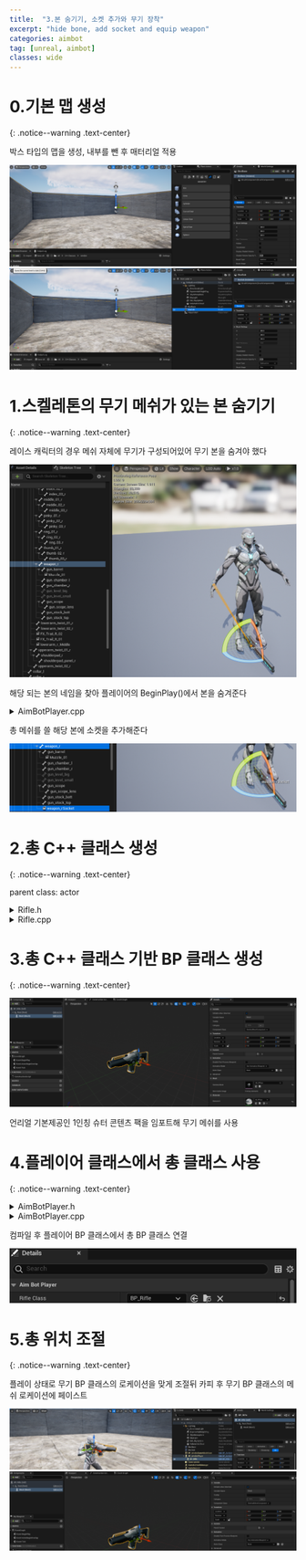 ```yaml
---
title:  "3.본 숨기기, 소켓 추가와 무기 장착"
excerpt: "hide bone, add socket and equip weapon"
categories: aimbot
tag: [unreal, aimbot]
classes: wide
---
```


# 0.기본 맵 생성
{: .notice--warning .text-center}

박스 타입의 맵을 생성, 내부를 뺀 후 매터리얼 적용

<img src="/img/unreal/aimbot/3_socket/baseMap.png"/>

<img src="/img/unreal/aimbot/3_socket/baseMap2.png"/>

# 1.스켈레톤의 무기 메쉬가 있는 본 숨기기
{: .notice--warning .text-center}

레이스 캐릭터의 경우 메쉬 자체에 무기가 구성되어있어 무기 본을 숨겨야 했다

<img src="/img/unreal/aimbot/3_socket/weaponBone.png"/>

해당 되는 본의 네임을 찾아 플레이어의 BeginPlay()에서 본을 숨겨준다

<details>
<summary>AimBotPlayer.cpp</summary>
<div markdown="1">

```cpp
void AAimBotPlayer::BeginPlay()
{
	Super::BeginPlay();

	GetMesh()->HideBoneByName(TEXT("weapon_r"), EPhysBodyOp::PBO_None);
}
```

</div>
</details>

총 메쉬를 쓸 해당 본에 소켓을 추가해준다

<img src="/img/unreal/aimbot/3_socket/weaponSocket.png"/>

# 2.총 C++ 클래스 생성
{: .notice--warning .text-center}

parent class: actor

<details>
<summary>Rifle.h</summary>
<div markdown="1">

```cpp
#pragma once

#include "CoreMinimal.h"
#include "GameFramework/Actor.h"
#include "Rifle.generated.h"

UCLASS()
class AIMBOT_API ARifle : public AActor
{
	GENERATED_BODY()
	
public:	
	ARifle();

protected:
	virtual void BeginPlay() override;

public:	
	virtual void Tick(float DeltaTime) override;

private:
	UPROPERTY(VisibleAnywhere)
	USceneComponent* Root;

	UPROPERTY(VisibleAnywhere)
	USkeletalMeshComponent* Mesh;
};
```

</div>
</details>

<details>
<summary>Rifle.cpp</summary>
<div markdown="1">

```cpp
#include "Rifle.h"

ARifle::ARifle()
{
	PrimaryActorTick.bCanEverTick = true;

	Root = CreateDefaultSubobject<USceneComponent>(TEXT("Root"));
	SetRootComponent(Root);

	Mesh = CreateDefaultSubobject<USkeletalMeshComponent>(TEXT("Mesh"));
	Mesh->SetupAttachment(Root);
}

void ARifle::BeginPlay()
{
	Super::BeginPlay();
}

void ARifle::Tick(float DeltaTime)
{
	Super::Tick(DeltaTime);
}
```

</div>
</details>

# 3.총 C++ 클래스 기반 BP 클래스 생성
{: .notice--warning .text-center}

<img src="/img/unreal/aimbot/3_socket/rifleBP.png"/>

언리얼 기본제공인 1인칭 슈터 콘텐츠 팩을 임포트해 무기 메쉬를 사용

# 4.플레이어 클래스에서 총 클래스 사용
{: .notice--warning .text-center}

<details>
<summary>AimBotPlayer.h</summary>
<div markdown="1">

```cpp
#pragma once

#include "CoreMinimal.h"
#include "GameFramework/Character.h"
#include "AimBotPlayer.generated.h"

class ARifle;

UCLASS()
class AIMBOT_API AAimBotPlayer : public ACharacter
{
	GENERATED_BODY()

public:
	AAimBotPlayer();

protected:
	virtual void BeginPlay() override;

public:	
	virtual void Tick(float DeltaTime) override;

	virtual void SetupPlayerInputComponent(class UInputComponent* PlayerInputComponent) override;

private:
	void MoveForward(float AxisValue);
	void MoveRight(float AxisValue);

	UPROPERTY(EditDefaultsOnly)
	TSubclassOf<ARifle> RifleClass;

	UPROPERTY()
	ARifle* Rifle;
};
```

</div>
</details>

<details>
<summary>AimBotPlayer.cpp</summary>
<div markdown="1">

```cpp
#include "AimBotPlayer.h"
#include "Rifle.h"

AAimBotPlayer::AAimBotPlayer()
{
	PrimaryActorTick.bCanEverTick = true;
}

void AAimBotPlayer::BeginPlay()
{
	Super::BeginPlay();

	GetMesh()->HideBoneByName(TEXT("weapon_r"), EPhysBodyOp::PBO_None);
	Rifle = GetWorld()->SpawnActor<ARifle>(RifleClass);
	Rifle->AttachToComponent(GetMesh(), FAttachmentTransformRules::KeepRelativeTransform, TEXT("weapon_rSocket"));
	Rifle->SetOwner(this);
}

void AAimBotPlayer::Tick(float DeltaTime)
{
	Super::Tick(DeltaTime);
}

void AAimBotPlayer::SetupPlayerInputComponent(UInputComponent* PlayerInputComponent)
{
	Super::SetupPlayerInputComponent(PlayerInputComponent);

	PlayerInputComponent->BindAxis(TEXT("MoveForward"), this, &AAimBotPlayer::MoveForward);
	PlayerInputComponent->BindAxis(TEXT("MoveRight"), this, &AAimBotPlayer::MoveRight);
	PlayerInputComponent->BindAxis(TEXT("LookUp"), this, &APawn::AddControllerPitchInput);
	PlayerInputComponent->BindAxis(TEXT("LookRight"), this, &APawn::AddControllerYawInput);
}

void AAimBotPlayer::MoveForward(float AxisValue)
{
	AddMovementInput(GetActorForwardVector() * AxisValue);
}

void AAimBotPlayer::MoveRight(float AxisValue)
{
	AddMovementInput(GetActorRightVector() * AxisValue);
}
```

</div>
</details>

컴파일 후 플레이어 BP 클래스에서 총 BP 클래스 연결

<img src="/img/unreal/aimbot/3_socket/addBP_Rifle.png"/>

# 5.총 위치 조절
{: .notice--warning .text-center}

플레이 상태로 무기 BP 클래스의 로케이션을 맞게 조절뒤 카피 후 무기 BP 클래스의 메쉬 로케이션에 페이스트

<img src="/img/unreal/aimbot/3_socket/getWeaponLocation.png"/>

<img src="/img/unreal/aimbot/3_socket/setWeaponLocation.png"/>